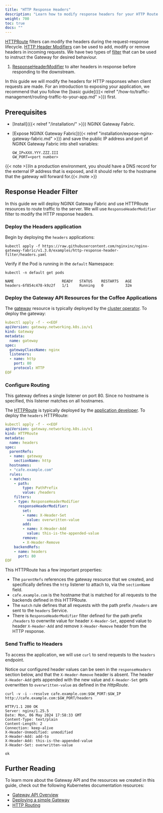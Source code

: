 ```yaml
---
title: "HTTP Response Headers"
description: "Learn how to modify response headers for your HTTP Route using NGINX Gateway Fabric."
weight: 700
toc: true
docs: ""
---
```


[HTTPRoute](https://gateway-api.sigs.k8s.io/api-types/httproute/) filters can modify the headers during the request-response lifecycle. [HTTP Header Modifiers](https://gateway-api.sigs.k8s.io/guides/http-header-modifier/?h=request#http-header-modifiers) can be used to add, modify or remove headers in incoming requests. We have two types of [filter](https://gateway-api.sigs.k8s.io/api-types/httproute/#filters-optional) that can be used to instruct the Gateway for desired behaviour.

1. [ResponseHeaderModifier](https://gateway-api.sigs.k8s.io/guides/http-header-modifier/?h=request#http-response-header-modifier) to alter headers in response before responding to the downstream.


In this guide we will modify the headers for HTTP responses when client requests are made. For an introduction to exposing your application, we recommend that you follow the [basic guide]({{< relref "/how-to/traffic-management/routing-traffic-to-your-app.md" >}}) first.


## Prerequisites

- [Install]({{< relref "/installation/" >}}) NGINX Gateway Fabric.
- [Expose NGINX Gateway Fabric]({{< relref "installation/expose-nginx-gateway-fabric.md" >}}) and save the public IP
  address and port of NGINX Gateway Fabric into shell variables:

   ```text
   GW_IP=XXX.YYY.ZZZ.III
   GW_PORT=<port number>
   ```

{{< note >}}In a production environment, you should have a DNS record for the external IP address that is exposed, and it should refer to the hostname that the gateway will forward for.{{< /note >}}


## Response Header Filter

In this guide we will deploy NGINX Gateway Fabric and use HTTPRoute resources to route traffic to the server. We will use `ResponseHeaderModifier` filter to modify the HTTP response headers.


### Deploy the Headers application

Begin by deploying the `headers` applications:

   ```shell
   kubectl apply -f https://raw.githubusercontent.com/nginxinc/nginx-gateway-fabric/v1.3.0/examples/http-response-header-filter/headers.yaml
   ```

Verify if the Pod is running in the `default` Namespace:

   ```shell
   kubectl -n default get pods
   ```

   ```text
   NAME                      READY   STATUS    RESTARTS   AGE
   headers-6f854c478-k9z2f   1/1     Running   0          32m
   ```

### Deploy the Gateway API Resources for the Coffee Applications


The [gateway](https://gateway-api.sigs.k8s.io/api-types/gateway/) resource is typically deployed by the [cluster operator](https://gateway-api.sigs.k8s.io/concepts/roles-and-personas/#roles-and-personas_1). To deploy the gateway:

```yaml
kubectl apply -f - <<EOF
apiVersion: gateway.networking.k8s.io/v1
kind: Gateway
metadata:
  name: gateway
spec:
  gatewayClassName: nginx
  listeners:
  - name: http
    port: 80
    protocol: HTTP
EOF
```

### Configure Routing

This gateway defines a single listener on port 80. Since no hostname is specified, this listener matches on all hostnames.

The [HTTPRoute](https://gateway-api.sigs.k8s.io/api-types/httproute/) is typically deployed by the [application developer](https://gateway-api.sigs.k8s.io/concepts/roles-and-personas/#roles-and-personas_1). To deploy the `headers` HTTPRoute:

```yaml
kubectl apply -f - <<EOF
apiVersion: gateway.networking.k8s.io/v1
kind: HTTPRoute
metadata:
  name: headers
spec:
  parentRefs:
  - name: gateway
    sectionName: http
  hostnames:
  - "cafe.example.com"
  rules:
  - matches:
    - path:
        type: PathPrefix
        value: /headers
    filters:
    - type: ResponseHeaderModifier
      responseHeaderModifier:
        set:
        - name: X-Header-Set
          value: overwritten-value
        add:
        - name: X-Header-Add
          value: this-is-the-appended-value
        remove:
        - X-Header-Remove
    backendRefs:
    - name: headers
      port: 80
EOF
```

This HTTPRoute has a few important properties:

- The `parentRefs` references the gateway resource that we created, and specifically defines the `http` listener to attach to, via the `sectionName` field.
- `cafe.example.com` is the hostname that is matched for all requests to the backends defined in this HTTPRoute.
- The `match` rule defines that all requests with the path prefix `/headers` are sent to the `headers` Service.
- There is `ResponseHeaderModifier` filter defined for the path prefix `/headers` to overwrite value for header `X-Header-Set`, append value to header `X-Header-Add` and remove `X-Header-Remove` header from the HTTP response.


### Send Traffic to Headers

To access the application, we will use `curl` to send requests to the `headers` endpoint.

Notice our configured header values can be seen in the `responseHeaders` section below, and that the `X-Header-Remove` header is absent. The header `X-Header-Add` gets appended with the new value and `X-Header-Set` gets overwritten to `overwritten-value` as defined in the *HttpRoute*.

```shell
curl -v -i --resolve cafe.example.com:$GW_PORT:$GW_IP http://cafe.example.com:$GW_PORT/headers
```

```text
HTTP/1.1 200 OK
Server: nginx/1.25.5
Date: Mon, 06 May 2024 17:58:33 GMT
Content-Type: text/plain
Content-Length: 2
Connection: keep-alive
X-Header-Unmodified: unmodified
X-Header-Add: add-to
X-Header-Add: this-is-the-appended-value
X-Header-Set: overwritten-value

ok
```


## Further Reading

To learn more about the Gateway API and the resources we created in this guide, check out the following Kubernetes documentation resources:

- [Gateway API Overview](https://gateway-api.sigs.k8s.io/concepts/api-overview/)
- [Deploying a simple Gateway](https://gateway-api.sigs.k8s.io/guides/simple-gateway/)
- [HTTP Routing](https://gateway-api.sigs.k8s.io/guides/http-routing/)
